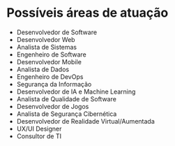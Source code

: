 # Possíveis áreas de atuação

- Desenvolvedor de Software
- Desenvolvedor Web
- Analista de Sistemas
- Engenheiro de Software
- Desenvolvedor Mobile
- Analista de Dados
- Engenheiro de DevOps
- Segurança da Informação
- Desenvolvedor de IA e Machine Learning
- Analista de Qualidade de Software
- Desenvolvedor de Jogos
- Analista de Segurança Cibernética
- Desenvolvedor de Realidade Virtual/Aumentada
- UX/UI Designer
- Consultor de TI
